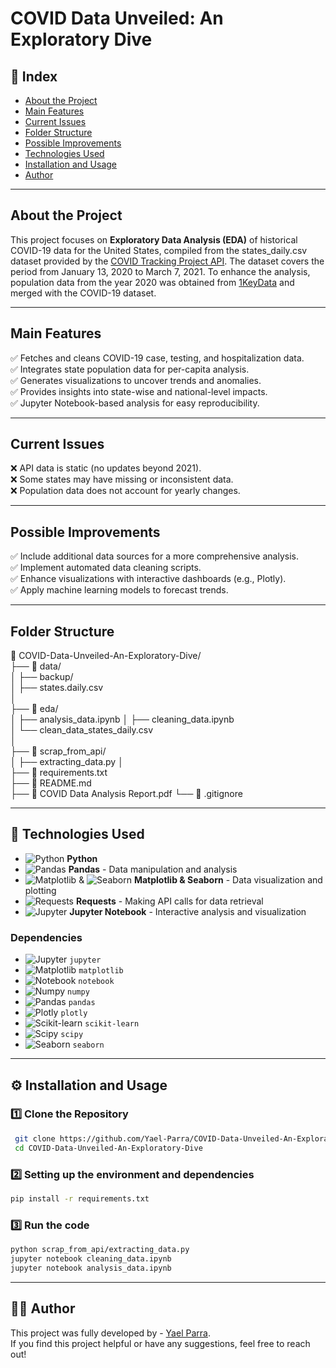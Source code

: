 # COVID Data Unveiled: An Exploratory Dive

##  📌 Index
-  [About the Project](#-about-the-project)  
-  [Main Features](#-main-features)  
-  [Current Issues](#-current-issues)
-  [Folder Structure](#-folder-structure)
-  [Possible Improvements](#-possible-improvements)   
-  [Technologies Used](#-technologies-used)   
-  [Installation and Usage](#-installation-and-usage)   
-  [Author](#-author)   

---

##  About the Project  

This project focuses on **Exploratory Data Analysis (EDA)** of historical COVID-19 data for the United States, compiled from the states_daily.csv dataset provided by the [COVID Tracking Project API](https://covidtracking.com/data/api). The dataset covers the period from January 13, 2020 to March 7, 2021. To enhance the analysis, population data from the year 2020 was obtained from [1KeyData](https://state.1keydata.com/state-population-density.php) and merged with the COVID-19 dataset.

---

##  Main Features  
✅ Fetches and cleans COVID-19 case, testing, and hospitalization data.  
✅ Integrates state population data for per-capita analysis.  
✅ Generates visualizations to uncover trends and anomalies.  
✅ Provides insights into state-wise and national-level impacts.  
✅ Jupyter Notebook-based analysis for easy reproducibility.  

---

##  Current Issues  
❌ API data is static (no updates beyond 2021).  
❌ Some states may have missing or inconsistent data.  
❌ Population data does not account for yearly changes.  

---

##  Possible Improvements  
✅ Include additional data sources for a more comprehensive analysis.  
✅ Implement automated data cleaning scripts.  
✅ Enhance visualizations with interactive dashboards (e.g., Plotly).  
✅ Apply machine learning models to forecast trends.  

---
## Folder Structure

📂 COVID-Data-Unveiled-An-Exploratory-Dive/  
├── 📂 data/                
│   ├── backup/       
│   ├── states.daily.csv  
│  
├── 📂 eda/                 
│   ├── analysis_data.ipynb 
│   ├── cleaning_data.ipynb  
│   └── clean_data_states_daily.csv  
│  
├── 📂 scrap_from_api/    
│   ├── extracting_data.py 
│  
├── 📜 requirements.txt      
├── 📜 README.md    
├── 📜 COVID Data Analysis Report.pdf
└── 📜 .gitignore           

---

## 🐍 Technologies Used

- ![Python](https://img.shields.io/badge/-Python-3776AB?logo=python&logoColor=white) **Python**  
- ![Pandas](https://img.shields.io/badge/-Pandas-150458?logo=pandas&logoColor=white) **Pandas** - Data manipulation and analysis  
- ![Matplotlib](https://img.shields.io/badge/-Matplotlib-11557C?logo=matplotlib&logoColor=white) & ![Seaborn](https://img.shields.io/badge/-Seaborn-FF5851?logo=seaborn&logoColor=white) **Matplotlib & Seaborn** - Data visualization and plotting  
- ![Requests](https://img.shields.io/badge/-Requests-FF4F00?logo=requests&logoColor=white) **Requests** - Making API calls for data retrieval  
- ![Jupyter](https://img.shields.io/badge/-Jupyter-FF3C00?logo=jupyter&logoColor=white) **Jupyter Notebook** - Interactive analysis and visualization

### Dependencies
- ![Jupyter](https://img.shields.io/badge/-Jupyter-FF3C00?logo=jupyter&logoColor=white) `jupyter`  
- ![Matplotlib](https://img.shields.io/badge/-Matplotlib-11557C?logo=matplotlib&logoColor=white) `matplotlib`  
- ![Notebook](https://img.shields.io/badge/-Notebook-6DBF8D?logo=jupyter&logoColor=white) `notebook`  
- ![Numpy](https://img.shields.io/badge/-NumPy-013243?logo=numpy&logoColor=white) `numpy`  
- ![Pandas](https://img.shields.io/badge/-Pandas-150458?logo=pandas&logoColor=white) `pandas`  
- ![Plotly](https://img.shields.io/badge/-Plotly-3F4B8F?logo=plotly&logoColor=white) `plotly`  
- ![Scikit-learn](https://img.shields.io/badge/-Scikit--learn-F7931E?logo=scikit-learn&logoColor=white) `scikit-learn`  
- ![Scipy](https://img.shields.io/badge/-SciPy-8C150D?logo=scipy&logoColor=white) `scipy`  
- ![Seaborn](https://img.shields.io/badge/-Seaborn-FF5851?logo=seaborn&logoColor=white) `seaborn`


---

## ⚙ Installation and Usage  

### 1️⃣ Clone the Repository  
```bash
 git clone https://github.com/Yael-Parra/COVID-Data-Unveiled-An-Exploratory-Dive.git # Better check the url in the code section
 cd COVID-Data-Unveiled-An-Exploratory-Dive
```

### 2️⃣ Setting up the environment and dependencies  

```bash
pip install -r requirements.txt
```

### 3️⃣ Run the code
```bash
python scrap_from_api/extracting_data.py 
jupyter notebook cleaning_data.ipynb
jupyter notebook analysis_data.ipynb
```

---
## 🧑‍💻 Author  
This project was fully developed by - [Yael Parra](https://www.linkedin.com/in/yael-parra/).  
If you find this project helpful or have any suggestions, feel free to reach out!

